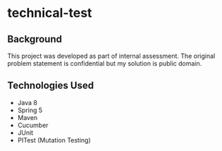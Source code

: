 # technical-test

## Background 
This project was developed as part of internal assessment. The original problem statement is confidential but my solution is public domain. 

## Technologies Used
- Java 8
- Spring 5 
- Maven
- Cucumber 
- JUnit 
- PITest (Mutation Testing)
